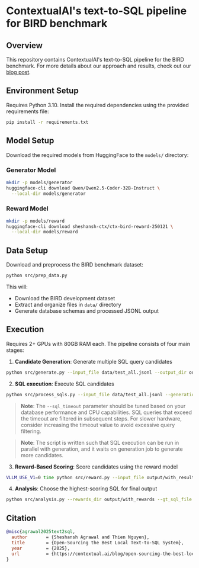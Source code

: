 # ContextualAI's text-to-SQL pipeline for BIRD benchmark

## Overview

This repository contains ContextualAI's text-to-SQL pipeline for the BIRD benchmark. For more details about our approach and results, check out our [blog post](https://contextual.ai/blog/open-sourcing-the-best-local-text-to-sql-system/).

## Environment Setup

Requires Python 3.10.
Install the required dependencies using the provided requirements file:

```bash
pip install -r requirements.txt
```

## Model Setup

Download the required models from HuggingFace to the `models/` directory:

### Generator Model

```bash
mkdir -p models/generator
huggingface-cli download Qwen/Qwen2.5-Coder-32B-Instruct \
  --local-dir models/generator
```

### Reward Model

```bash
mkdir -p models/reward
huggingface-cli download sheshansh-ctx/ctx-bird-reward-250121 \
  --local-dir models/reward
```

## Data Setup

Download and preprocess the BIRD benchmark dataset:

```bash
python src/prep_data.py
```

This will:
- Download the BIRD development dataset
- Extract and organize files in `data/` directory  
- Generate database schemas and processed JSONL output

## Execution

Requires 2+ GPUs with 80GB RAM each.
The pipeline consists of four main stages:

1. **Candidate Generation**: Generate multiple SQL query candidates
```bash
python src/generate.py --input_file data/test_all.jsonl --output_dir output/generations/ --num_gpus 2
```
2. **SQL execution**: Execute SQL candidates
```bash
python src/process_sqls.py --input_file data/test_all.jsonl --generations_dir output/generations/ --output_dir output/with_results/ --compare_against_gt --sql_timeout 30.0
```

> **Note**: The `--sql_timeout` parameter should be tuned based on your database performance and CPU capabilities. SQL queries that exceed the timeout are filtered in subsequent steps. For slower hardware, consider increasing the timeout value to avoid excessive query filtering.

> **Note**: The script is written such that SQL execution can be run in parallel with generation, and it waits on generation job to generate more candidates.

3. **Reward-Based Scoring**: Score candidates using the reward model
```bash
VLLM_USE_V1=0 time python src/reward.py --input_file output/with_results/data_with_results.jsonl --output_dir output/with_rewards --num_gpus 2
```

4. **Analysis**: Choose the highest-scoring SQL for final output
```bash
python src/analysis.py --rewards_dir output/with_rewards --gt_sql_file data/test_gold_sqls.txt --output_dir output/analysis --num_cpus 100
```

## Citation

```bibtex
@misc{agrawal2025text2sql,
  author       = {Sheshansh Agrawal and Thien Nguyen},
  title        = {Open-Sourcing the Best Local Text-to-SQL System},
  year         = {2025},
  url          = {https://contextual.ai/blog/open-sourcing-the-best-local-text-to-sql-system/}
}
```
